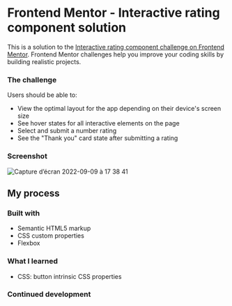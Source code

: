 # Frontend Mentor - Interactive rating component solution

This is a solution to the [Interactive rating component challenge on Frontend Mentor](https://www.frontendmentor.io/challenges/interactive-rating-component-koxpeBUmI). Frontend Mentor challenges help you improve your coding skills by building realistic projects.
### The challenge

Users should be able to:

- View the optimal layout for the app depending on their device's screen size
- See hover states for all interactive elements on the page
- Select and submit a number rating
- See the "Thank you" card state after submitting a rating

### Screenshot

![Capture d’écran 2022-09-09 à 17 38 41](https://user-images.githubusercontent.com/73802863/189449591-a2f5f348-280b-4d60-b76c-d317a3cd2ffc.png)

## My process

### Built with

- Semantic HTML5 markup
- CSS custom properties
- Flexbox


### What I learned

- CSS: button intrinsic CSS properties

### Continued development
